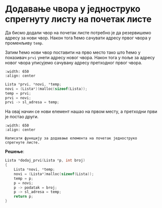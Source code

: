 # Додавање чвора у једноструко спрегнуту листу на почетак листе

Да бисмо додали  чвор на почетак листе потребно је да резервишемо адресу за нови чвор. Након тога ћемо сачувати адресу првог чвора у променљиву `temp`.

Затим ћемо нови чвор поставити на прво место тако што ћемо у показивач `prvi` унети адресу новог чвора.
Након тога у поље за адресу новог чвора уписујемо сачувану адресу претходног првог чвора.

```{image} images/image12.png
:width: 650
:align: center
```

```c
Lista *prvi, *novi, *temp;
novi = (Lista*)(malloc(sizeof(Lista));
temp = prvi;
prvi = novi;
prvi -> sl_adresa = temp;
```

На овај начин се нови елемент нашао на првом месту, а претходни први је постао други.

```{image} images/image13.png
:width: 650
:align: center
```

```{questionnote}
Написати функцију за додавање елемента на почетак једноструко спрегнуте листе.
```

**Решење**:

```c
Lista *dodaj_prvi(Lista *p, int broj)
{
    Lista *novi, *temp;
    novi = (Lista*)malloc(sizeof(Lista));
    temp = p;
    p = novi;
    p -> podatak = broj;
    p -> sl_adresa = temp;
    return p;	
}
```

